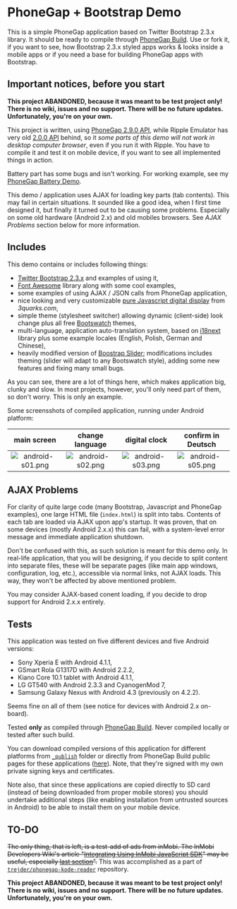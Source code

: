 # PhoneGap + Bootstrap Demo

This is a simple PhoneGap application based on Twitter Bootstrap 2.3.x library. It should be ready to compile through [PhoneGap Build](http://build.phonegap.com). Use or fork it, if you want to see, how Bootstrap 2.3.x styled apps works & looks inside a mobile apps or if you need a base for building PhoneGap apps with Bootstrap.

## Important notices, before you start

**This project ABANDONED, because it was meant to be test project only! There is no wiki, issues and no support. There will be no future updates. Unfortunately, you're on your own.**

This project is written, using [PhoneGap 2.9.0 API](http://docs.phonegap.com/en/2.9.0/index.html), while Ripple Emulator has very old [2.0.0 API](http://docs.phonegap.com/en/2.0.0/index.html) behind, so it _some parts of this demo will not work in desktop computer browser_, even if you run it with Ripple. You have to compile it and test it on mobile device, if you want to see all implemented things in action.

Battery part has some bugs and isn't working. For working example, see my [PhoneGap Battery Demo](https://github.com/trejder/phonegap-battery).

This demo / application uses AJAX for loading key parts (tab contents). This may fail in certain situations. It sounded like a good idea, when I first time designed it, but finally it turned out to be causing some problems. Especially on some old hardware (Android 2.x) and old mobiles browsers. See _AJAX Problems_ section below for more information.

## Includes

This demo contains or includes following things:

* [Twitter Bootstrap 2.3.x](http://getbootstrap.com/2.3.2/) and examples of using it,
* [Font Awesome](http://fortawesome.github.io/Font-Awesome/) library along with some cool examples,
* some examples of using AJAX / JSON calls from PhoneGap application,
* nice looking and very customizable [pure Javascript digital display](http://www.3quarks.com/en/SegmentDisplay/index.html) from _3quarks.com_,
* simple theme (stylesheet switcher) allowing dynamic (client-side) look change plus all free [Bootswatch](http://bootswatch.com/) themes,
* multi-language, application auto-translation system, based on [i18next](http://i18next.com/) library plus some example locales (English, Polish, German and Chinese),
* heavily modified version of [Boostrap Slider](http://www.eyecon.ro/bootstrap-slider/); modifications includes theming (slider will adapt to any Bootswatch style), adding some new features and fixing many small bugs.

As you can see, there are a lot of things here, which makes application big, clunky and slow. In most projects, however, you'll only need part of them, so don't worry. This is only an example.

Some screensshots of compiled application, running under Android platform:

| main screen | change language | digital clock | confirm in Deutsch |
| :----:| :----:| :----:| :----:|
|![android-s01.png][androids01]|![android-s02.png][androids02]|![android-s03.png][androids03]|![android-s05.png][androids05]|

[androids01]: https://raw.githubusercontent.com/phonegapdemos/bootstrap-demo/master/_publish/android-s01.png "android-s01.png"
[androids02]: https://raw.githubusercontent.com/phonegapdemos/bootstrap-demo/master/_publish/android-s02.png "android-s02.png"
[androids03]: https://raw.githubusercontent.com/phonegapdemos/bootstrap-demo/master/_publish/android-s03.png "android-s03.png"
[androids05]: https://raw.githubusercontent.com/phonegapdemos/bootstrap-demo/master/_publish/android-s05.png "android-s05.png"

## AJAX Problems

For clarity of quite large code (many Bootstrap, Javascript and PhoneGap examples), one large HTML file (`index.html`) is split into tabs. Contents of each tab are loaded via AJAX upon app's startup. It was proven, that on some devices (mostly Android 2.x.x) this can fail, with a system-level error message and immediate application shutdown.

Don't be confused with this, as such solution is meant for this demo only. In real-life application, that you will be designing, if you decide to split content into separate files, these will be separate pages (like main app windows, configuration, log, etc.), accessible via normal links, not AJAX loads. This way, they won't be affected by above mentioned problem.

You may consider AJAX-based conent loading, if you decide to drop support for Android 2.x.x entirely.

## Tests

This application was tested on five different devices and five Android versions:

- Sony Xperia E with Android 4.1.1,
- GSmart Rola G1317D with Android 2.2.2,
- Kiano Core 10.1 tablet with Android 4.1.1,
- LG GT540 with Android 2.3.3 and CyanogenMod 7,
- Samsung Galaxy Nexus with Android 4.3 (previously on 4.2.2).

Seems fine on all of them (see notice for devices with Android 2.x on-board).

Tested **only** as compiled through [PhoneGap Build](http://build.phonegap.com). Never compiled locally or tested after such build.

You can download compiled versions of this application for different platforms from [`_publish`](https://github.com/phonegapdemos/bootstrap-demo/tree/master/_publish) folder or directly from PhoneGap Build public pages for these applications ([here](https://build.phonegap.com/apps/1579365/share)). Note, that they're signed with my own private signing keys and certificates.

Note also, that since these applications are copied directly to SD card (instead of being downloaded from proper mobile stores) you should undertake additional steps (like enabling installation from untrusted sources in Android) to be able to install them on your mobile device.

## TO-DO

<s>The only thing, that is left, is a test-add of ads from inMobi. The InMobi Developers Wiki's article "[Integrating Using InMobi JavaScript SDK](http://developer.inmobi.com/wiki/index.php?title=Integrating_Using_JavaScript_Ad_Code)" may be useful, especially [last section](http://developer.inmobi.com/wiki/index.php?title=Integrating_Using_JavaScript_Ad_Code#Utilizing_Geolocation)".</s> This was accomplished as a part of [`trejder/phonegap-kode-reader`](https://github.com/trejder/phonegap-kode-reader) repository.

**This project ABANDONED, because it was meant to be test project only! There is no wiki, issues and no support. There will be no future updates. Unfortunately, you're on your own.**
